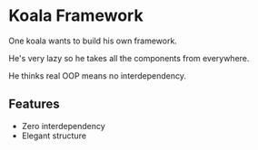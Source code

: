 # Koala Framework
One koala wants to build his own framework.

He's very lazy so he takes all the components from everywhere.

He thinks real OOP means no interdependency.

## Features
* Zero interdependency
* Elegant structure
